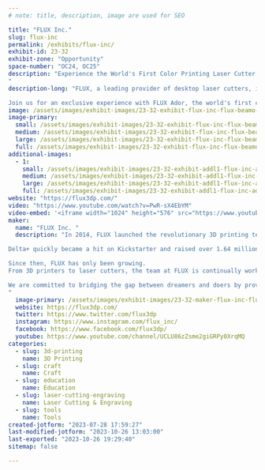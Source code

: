 ```yaml
---
# note: title, description, image are used for SEO

title: "FLUX Inc."
slug: flux-inc
permalink: /exhibits/flux-inc/
exhibit-id: 23-32
exhibit-zone: "Opportunity"
space-number: "OC24, OC25"
description: "Experience the World's First Color Printing Laser Cutter, FLUX Ador, at Orlando Maker Faire
"
description-long: "FLUX, a leading provider of desktop laser cutters, invites you to explore the cutting edge of printing technology at Orlando Maker Faire . As pioneers in innovative solutions for precision cutting and engraving, FLUX empowers businesses and individuals to transform ideas into reality with remarkable results. Our user-friendly machines cater to a wide range of industries, from small businesses to educational institutions, ensuring exceptional performance and versatility.

Join us for an exclusive experience with FLUX Ador, the world's first color printing laser cutter. This event promises live demonstrations, interactive sessions, and networking opportunities with fellow tech enthusiasts, designers, and innovators. Immerse yourself in the future of printing and design while enjoying a delectable lunch buffet. Limited spots are available, so RSVP now to secure your place in this exciting glimpse into the future of creative technology."
image: /assets/images/exhibit-images/23-32-exhibit-flux-inc-flux-beamo-4-1-large.jpg
image-primary: 
  small: /assets/images/exhibit-images/23-32-exhibit-flux-inc-flux-beamo-4-1-small.jpg
  medium: /assets/images/exhibit-images/23-32-exhibit-flux-inc-flux-beamo-4-1-medium.jpg
  large: /assets/images/exhibit-images/23-32-exhibit-flux-inc-flux-beamo-4-1-large.jpg
  full: /assets/images/exhibit-images/23-32-exhibit-flux-inc-flux-beamo-4-1-full.jpg
additional-images: 
  - 1:
    small: /assets/images/exhibit-images/23-32-exhibit-addl1-flux-inc-ador-shop-banner-2560-x-640pc-2jpg-1-small.jpg
    medium: /assets/images/exhibit-images/23-32-exhibit-addl1-flux-inc-ador-shop-banner-2560-x-640pc-2jpg-1-medium.jpg
    large: /assets/images/exhibit-images/23-32-exhibit-addl1-flux-inc-ador-shop-banner-2560-x-640pc-2jpg-1-large.jpg
    full: /assets/images/exhibit-images/23-32-exhibit-addl1-flux-inc-ador-shop-banner-2560-x-640pc-2jpg-1-full.jpg
website: "https://flux3dp.com/"
video: "https://www.youtube.com/watch?v=PwR-sX4EbYM"
video-embed: '<iframe width="1024" height="576" src="https://www.youtube.com/embed/PwR-sX4EbYM?feature=oembed" frameborder="0" allow="accelerometer; autoplay; clipboard-write; encrypted-media; gyroscope; picture-in-picture; web-share" allowfullscreen title="FLUX beamo | World&#39;s Smallest CO2 Laser Cutter"></iframe>'
maker: 
  name: "FLUX Inc. "
  description: "In 2014, FLUX launched the revolutionary 3D printing technology, Delta+, that made it easier than ever before to work with 3D printers. 

Delta+ quickly became a hit on Kickstarter and raised over 1.64 million dollars from backers across the globe - one of the top three records in 3D printing!

Since then, FLUX has only been growing. 
From 3D printers to laser cutters, the team at FLUX is continually working towards bringing the best tools for creators worldwide. 

We are committed to bridging the gap between dreamers and doers by providing easy-to-use solutions that make creativity easier. When it comes to laser cutters & engravers, FLUX is the name you can trust.
"
  image-primary: /assets/images/exhibit-images/23-32-maker-flux-inc-flux-logo-02-2-medium.png
  website: https://flux3dp.com/
  twitter: https://www.twitter.com/flux3dp
  instagram: https://www.instagram.com/flux_inc/
  facebook: https://www.facebook.com/flux3dp/
  youtube: https://www.youtube.com/channel/UCLU86zZsme2giGRPy0XrqMQ
categories: 
  - slug: 3d-printing
    name: 3D Printing
  - slug: craft
    name: Craft
  - slug: education
    name: Education
  - slug: laser-cutting-engraving
    name: Laser Cutting & Engraving
  - slug: tools
    name: Tools
created-jotform: "2023-07-28 17:59:27"
last-modified-jotform: "2023-10-26 13:03:00"
last-exported: "2023-10-26 19:29:40"
sitemap: false

---
```

